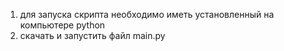 
1. для запуска скрипта необходимо иметь установленный на компьютере python
2. скачать и запустить файл main.py